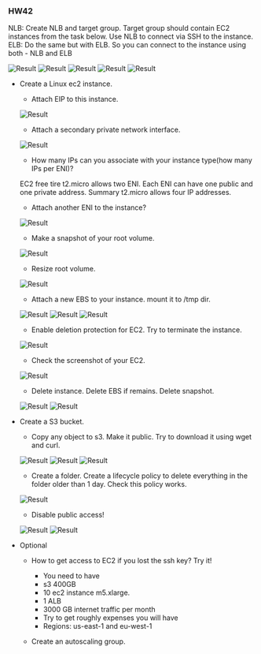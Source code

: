 ### HW42

NLB:
Create NLB and target group. Target group should contain EC2 instances from the task below. Use NLB to connect via SSH to the instance.
ELB:
Do the same but with ELB. So you can connect to the instance using both - NLB and ELB

![Result](https://i.ibb.co/0qXppm6/NLB.jpg)
![Result](https://i.ibb.co/Fgbccxb/Connect-to-NLB.jpg)
![Result](https://i.ibb.co/GVbJ3pq/ELB.jpg)
![Result](https://i.ibb.co/Hpx6QwX/Connect-to-ELB.jpg)
![Result](https://i.ibb.co/NNF269c/Target-groups.jpg)

- Create a Linux ec2 instance.
  - Attach EIP to this instance.

  ![Result](https://i.ibb.co/RjD8dhV/Instance-with-EIP.jpg)

  - Attach a secondary private network interface.

  ![Result](https://i.ibb.co/1ZhysHT/Secondary-private-network-interface.jpg)

  - How many IPs can you associate with your instance type(how many  IPs per ENI)?

  EC2 free tire t2.micro allows two ENI.
  Each ENI can have one public and one private address.
  Summary t2.micro allows four IP addresses.

  - Attach another ENI to the instance?

  ![Result](https://i.ibb.co/xDKpyhw/Another-ENI.jpg)

  - Make a snapshot of your root volume.

  ![Result](https://i.ibb.co/ccRxJ4Z/Create-snapshot.jpg)

  - Resize root volume.

  ![Result](https://i.ibb.co/t31M17N/Resize-volume.jpg)

  - Attach a new EBS to your instance. mount it to /tmp dir.

  ![Result](https://i.ibb.co/QnvF7DV/Attach-new-volume.jpg)
  ![Result](https://i.ibb.co/BZsMcqS/Attach-new-volume-1.jpg)
  ![Result](https://i.ibb.co/h8stDmD/Attach-new-volume-2.jpg)

  - Enable deletion protection for EC2. Try to terminate the instance.

  ![Result](https://i.ibb.co/0qtkPh2/Termination-protections-enable.jpg)

  - Check the screenshot of your EC2.

  ![Result](https://i.ibb.co/sWPBg75/Termination-protections-enable-1.jpg)

  - Delete  instance. Delete EBS if remains. Delete snapshot.

  ![Result](https://i.ibb.co/tCvgP4f/Delete-volume.jpg)
  ![Result](https://i.ibb.co/QDPmVPG/Delete-snapshot.jpg)

- Create a S3 bucket.
  - Copy any object to s3. Make it public. Try to download it using wget  and curl.

  ![Result](https://i.ibb.co/t2mCshG/Create-s3-bucket.jpg)
  ![Result](https://i.ibb.co/vzccWnn/Make-public.jpg)
  ![Result](https://i.ibb.co/6BWH69W/Test-public-object-to-s3.jpg)
  
  - Create a folder. Create a lifecycle policy to delete  everything in the folder older than 1 day. Check this policy works.

  ![Result](https://i.ibb.co/N9wXxSS/Lifecycle-policy.jpg)

  - Disable public access!
  
  ![Result](https://i.ibb.co/SPk6JMj/Disable-public-access.jpg)
  ![Result](https://i.ibb.co/RNdN8jd/Disable-public-access-1.jpg)

- Optional
  - How to get access to EC2 if you lost the ssh key? Try it!

    - You need to have
    - s3 400GB
    - 10 ec2 instance m5.xlarge.
    - 1 ALB
    - 3000 GB internet traffic per month
    - Try to get roughly expenses you will have
    - Regions: us-east-1 and eu-west-1

  - Create an autoscaling group.
